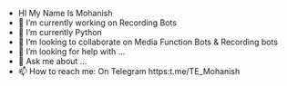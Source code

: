 - HI My Name Is Mohanish
- 🔭 I’m currently working on Recording Bots
- 🌱 I’m currently Python
- 👯 I’m looking to collaborate on Media Function Bots & Recording bots
- 🤔 I’m looking for help with ...
- 💬 Ask me about ...
- 📫 How to reach me: On Telegram https:t.me/TE_Mohanish
